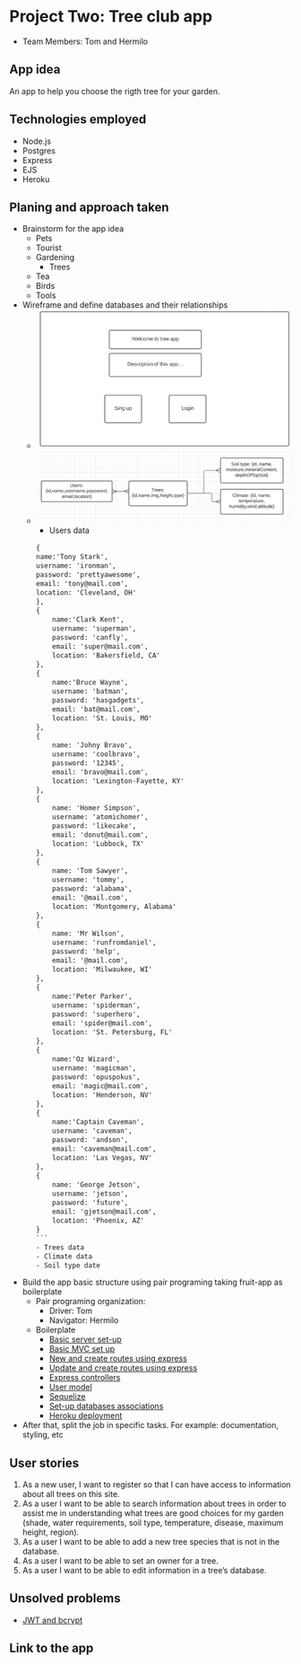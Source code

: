 # Project Two: Tree club app

* Team Members: Tom and Hermilo

## App idea

An app to help you choose the rigth tree for your garden.

## Technologies employed

* Node.js
* Postgres
* Express
* EJS
* Heroku

## Planing and approach taken

* Brainstorm for the app idea
    + Pets
    + Tourist
    + Gardening
        - Trees
    + Tea
    + Birds
    + Tools
* Wireframe and define databases and their relationships
    + ![Wireframe](./documentation/wireframe.png)
    + ![Databases](./documentation/tree_databases.png)
        - Users data
        ````
        {
        name:'Tony Stark',
        username: 'ironman',
        password: 'prettyawesome',
        email: 'tony@mail.com',
        location: 'Cleveland, OH'
        },
        {
            name:'Clark Kent',
            username: 'superman',
            password: 'canfly',
            email: 'super@mail.com',
            location: 'Bakersfield, CA'
        },
        {
            name:'Bruce Wayne',
            username: 'batman',
            password: 'hasgadgets',
            email: 'bat@mail.com',
            location: 'St. Louis, MO'
        },
        {
            name: 'Johny Bravo',
            username: 'coolbravo',
            password: '12345',
            email: 'bravo@mail.com',
            location: 'Lexington-Fayette, KY'
        },
        {
            name: 'Homer Simpson',
            username: 'atomichomer',
            password: 'likecake',
            email: 'donut@mail.com',
            location: 'Lubbock, TX'
        },
        {
            name: 'Tom Sawyer',
            username: 'tommy',
            password: 'alabama',
            email: '@mail.com',
            location: 'Montgomery, Alabama'
        },
        {
            name: 'Mr Wilson',
            username: 'runfromdaniel',
            password: 'help',
            email: '@mail.com',
            location: 'Milwaukee, WI'
        },
        {
            name:'Peter Parker',
            username: 'spiderman',
            password: 'superhero',
            email: 'spider@mail.com',
            location: 'St. Petersburg, FL'
        },
        {
            name:'Oz Wizard',
            username: 'magicman',
            password: 'opuspokus',
            email: 'magic@mail.com',
            location: 'Henderson, NV'
        },
        {
            name:'Captain Caveman',
            username: 'caveman',
            password: 'andson',
            email: 'caveman@mail.com',
            location: 'Las Vegas, NV'
        },
        {
            name: 'George Jetson',
            username: 'jetson',
            password: 'future',
            email: 'gjetson@mail.com',
            location: 'Phoenix, AZ'
        }
        ```
        - Trees data
        - Climate data
        - Soil type date
* Build the app basic structure using pair programing taking fruit-app as boilerplate
    + Pair programing organization:
        - Driver: Tom
        - Navigator: Hermilo
    + Boilerplate
        - [Basic server set-up](https://git.generalassemb.ly/jd-seir-6/express-intro/blob/master/README.md)
        - [Basic MVC set up](https://git.generalassemb.ly/jd-seir-6/MVC/blob/master/README.md)
        - [New and create routes using express](https://git.generalassemb.ly/jd-seir-6/NEW_Create_Express/blob/master/README.md)
        - [Update and create routes using express](https://git.generalassemb.ly/jd-seir-6/delete-express/blob/master/README.md)
        - [Express controllers](https://git.generalassemb.ly/jd-seir-6/express-controllers/blob/master/README.md)
        - [User model](https://git.generalassemb.ly/jd-seir-6/express-user-model/blob/master/README.md)
        - [Sequelize](https://git.generalassemb.ly/jd-seir-6/sequelize-intro/blob/master/README.md)
        - [Set-up databases associations](https://git.generalassemb.ly/jd-seir-6/sequelize-associations/blob/master/README.md)
        - [Heroku deployment](https://git.generalassemb.ly/jd-seir-6/nodejs-postgres-heroku-deployment/blob/master/README.md)
* After that, split the job in specific tasks. For example: documentation, styling, etc

## User stories

1.	As a new user, I want to register so that I can have access to information about all trees on this site.
2.	As a user I want to be able to search information about trees in order to assist me in understanding what trees are good choices for my garden (shade, water requirements, soil type, temperature, disease, maximum height, region).
3.	As a user I want to be able to add a new tree species that is not in the database.
4.	As a user I want to be able to set an owner for a tree.
5.	As a user I want to be able to edit information in a tree’s database.

## Unsolved problems

- [JWT and bcrypt](https://git.generalassemb.ly/jd-seir-6/jwt-auth)

## Link to the app